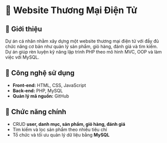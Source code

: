 # 🛒 Website Thương Mại Điện Tử  

## 📌 Giới thiệu  
Dự án cá nhân nhằm xây dựng một website thương mại điện tử với đầy đủ chức năng cơ bản như quản lý sản phẩm, giỏ hàng, đánh giá và tìm kiếm. Dự án giúp rèn luyện kỹ năng lập trình PHP theo mô hình MVC, OOP và làm việc với MySQL.  

## 🚀 Công nghệ sử dụng  
- **Front-end:** HTML, CSS, JavaScript  
- **Back-end:** PHP, MySQL  
- **Quản lý mã nguồn:** GitHub  

## 🎯 Chức năng chính  
- CRUD **user, danh mục, sản phẩm, giỏ hàng, đánh giá**  
- Tìm kiếm và lọc sản phẩm theo nhiều tiêu chí  
- Tổ chức và tối ưu quản lý dữ liệu bằng **MySQL**  
